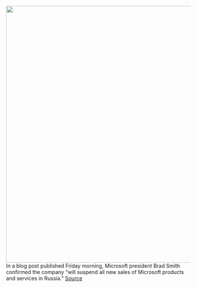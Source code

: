 <img src='https://cdn.vox-cdn.com/thumbor/z1PdBQ_60bcpTLv3TTWBXI36yMs=/0x0:2040x1360/1200x800/filters:focal(857x517:1183x843)/cdn.vox-cdn.com/uploads/chorus_image/image/70578704/acastro_180507_1777_microsoft_0003.0.jpg' width='700px' /><br/>
In a blog post published Friday morning, Microsoft president Brad Smith confirmed the company “will suspend all new sales of Microsoft products and services in Russia.”
<a href='https://www.theverge.com/2022/3/4/22961445/microsoft-russia-ukraine-sales-ban-xbox-azure-windows-office'> Source <a/>